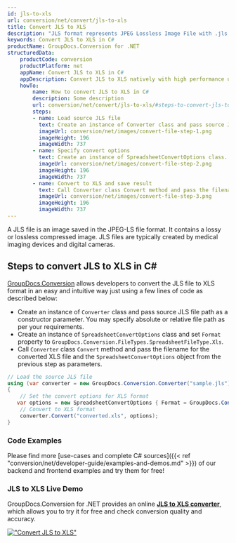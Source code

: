 ```yaml
---
id: jls-to-xls
url: conversion/net/convert/jls-to-xls
title: Convert JLS to XLS
description: "JLS format represents JPEG Lossless Image File with .jls extension. Learn how to convert JLS to XLS file programmatically in C# language using GroupDocs.Conversion for .NET library."
keywords: Convert JLS to XLS in C#
productName: GroupDocs.Conversion for .NET
structuredData:
    productCode: conversion
    productPlatform: net
    appName: Convert JLS to XLS in C#
    appDescription: Convert JLS to XLS natively with high performance using C# language and server side GroupDocs.Conversion for .NET APIs, without the use of any software like Microsoft or Open Office.
    howTo:
        name: How to convert JLS to XLS in C# 
        description: Some description
        url: conversion/net/convert/jls-to-xls/#steps-to-convert-jls-to-xls-in-c
        steps:
        - name: Load source JLS file 
          text: Create an instance of Converter class and pass source JLS file path as a constructor parameter. You may specify absolute or relative file path as per your requirements. 
          imageUrl: conversion/net/images/convert-file-step-1.png
          imageHeight: 196
          imageWidth: 737
        - name: Specify convert options 
          text: Create an instance of SpreadsheetConvertOptions class.
          imageUrl: conversion/net/images/convert-file-step-2.png
          imageHeight: 196
          imageWidth: 737
        - name: Convert to XLS and save result 
          text: Call Converter class Convert method and pass the filename for the converted HTML file and the SpreadsheetConvertOptions object from the previous step as parameters.
          imageUrl: conversion/net/images/convert-file-step-3.png
          imageHeight: 196
          imageWidth: 737
---
```


A JLS file is an image saved in the JPEG-LS file format. It contains a lossy or lossless compressed image. JLS files are typically created by medical imaging devices and digital cameras.

## Steps to convert JLS to XLS in C#

[GroupDocs.Conversion](https://products.groupdocs.com/conversion/net) allows developers to convert the JLS file to XLS format in an easy and intuitive way just using a few lines of code as described below:

* Create an instance of `Converter` class and pass source JLS file path as a constructor parameter. You may specify absolute or relative file path as per your requirements. 
* Create an instance of `SpreadsheetConvertOptions` class and set `Format` property to `GroupDocs.Conversion.FileTypes.SpreadsheetFileType.Xls`.
* Call `Converter` class `Convert` method and pass the filename for the converted XLS file and the `SpreadsheetConvertOptions` object from the previous step as parameters.

```csharp
// Load the source JLS file
using (var converter = new GroupDocs.Conversion.Converter("sample.jls"))
{
    // Set the convert options for XLS format
   var options = new SpreadsheetConvertOptions { Format = GroupDocs.Conversion.FileTypes.SpreadsheetFileType.Xls };
    // Convert to XLS format
    converter.Convert("converted.xls", options);
}
```

### Code Examples

Please find more [use-cases and complete C# sources]({{< ref "conversion/net/developer-guide/examples-and-demos.md" >}}) of our backend and frontend examples and try them for free!

### JLS to XLS Live Demo

GroupDocs.Conversion for .NET provides an online [**JLS to XLS converter**](https://products.groupdocs.app/conversion/jls-to-xls), which allows you to try it for free and check conversion quality and accuracy.

[!["Convert JLS to XLS"](conversion/net/images/convert-to-xls/convert-jls-to-xls.png)](https://products.groupdocs.app/conversion/jls-to-xls)